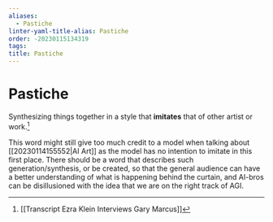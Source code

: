 ```yaml
---
aliases:
  - Pastiche
linter-yaml-title-alias: Pastiche
order: -20230115134319
tags: 
title: Pastiche
---
```


# Pastiche

Synthesizing things together in a style that **imitates** that of other artist or work.[^1]

This word might still give too much credit to a model when talking about [[20230114155552|AI Art]] as the model has no intention to imitate in this first place. There should be a word that describes such generation/synthesis, or be created, so that the general audience can have a better understanding of what is happening behind the curtain, and AI-bros can be disillusioned with the idea that we are on the right track of AGI.

[^1]: [[Transcript Ezra Klein Interviews Gary Marcus]]